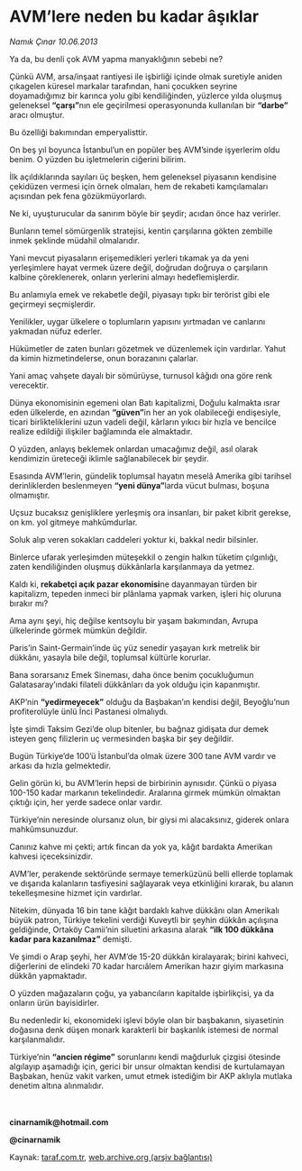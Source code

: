 # AVM’lere neden bu kadar âşıklar

*Namık Çınar 10.06.2013*

<div class="yazi"><p>Ya da, bu denli çok AVM yapma manyaklığının sebebi ne?</p>
<p>Çünkü AVM, arsa/inşaat rantiyesi ile işbirliği içinde olmak suretiyle aniden çıkagelen küresel markalar tarafından, hani çocukken seyrine doyamadığımız bir karınca yolu gibi kendiliğinden, yüzlerce yılda oluşmuş geleneksel <b>“çarşı”</b>nın ele geçirilmesi operasyonunda kullanılan bir <b>“darbe” </b>aracı olmuştur.</p>
<p>Bu özelliği bakımından emperyalisttir.</p>
<p>On beş yıl boyunca İstanbul’un en popüler beş AVM’sinde işyerlerim oldu benim. O yüzden bu işletmelerin ciğerini bilirim.</p>
<p>İlk açıldıklarında sayıları üç beşken, hem geleneksel piyasanın kendisine çekidüzen vermesi için örnek olmaları, hem de rekabeti kamçılamaları açısından pek fena gözükmüyorlardı.</p>
<p>Ne ki, uyuşturucular da sanırım böyle bir şeydir; acıdan önce haz verirler.</p>
<p>Bunların temel sömürgenlik stratejisi, kentin çarşılarına gökten zembille inmek şeklinde müdahil olmalarıdır.</p>
<p>Yani mevcut piyasaların erişemedikleri yerleri tıkamak ya da yeni yerleşimlere hayat vermek üzere değil, doğrudan doğruya o çarşıların kalbine çöreklenerek, onların yerlerini almayı hedeflemişlerdir.</p>
<p>Bu anlamıyla emek ve rekabetle değil, piyasayı tıpkı bir terörist gibi ele geçirmeyi seçmişlerdir.</p>
<p>Yenilikler, uygar ülkelere o toplumların yapısını yırtmadan ve canlarını yakmadan nüfuz ederler.</p>
<p>Hükümetler de zaten bunları gözetmek ve düzenlemek için vardırlar. Yahut da kimin hizmetindelerse, onun borazanını çalarlar.</p>
<p>Yani amaç vahşete dayalı bir sömürüyse, turnusol kâğıdı ona göre renk verecektir.</p>
<p>Dünya ekonomisinin egemeni olan Batı kapitalizmi, Doğulu kalmakta ısrar eden ülkelerde, en azından <b>“güven”</b>in her an yok olabileceği endişesiyle, ticari birlikteliklerini uzun vadeli değil, kârların yıkıcı bir hızla ve bencilce realize edildiği ilişkiler bağlamında ele almaktadır.</p>
<p>O yüzden, anlayış beklemek onlardan umacağımız değil, asıl olarak kendimizin üreteceği iklimle sağlanabilecek bir şeydir.</p>
<p>Esasında AVM’lerin, gündelik toplumsal hayatın meselâ Amerika gibi tarihsel derinliklerden beslenmeyen <b>“yeni dünya”</b>larda vücut bulması, boşuna olmamıştır.</p>
<p>Uçsuz bucaksız genişliklere yerleşmiş ora insanları, bir paket kibrit gerekse, on km. yol gitmeye mahkûmdurlar.</p>
<p>Soluk alıp veren sokakları caddeleri yoktur ki, bakkal nedir bilsinler.</p>
<p>Binlerce ufarak yerleşimden müteşekkil o zengin halkın tüketim çılgınlığı, zaten kendiliğinden oluşmuş dükkânlarla karşılanmaya da yetmez.</p>
<p>Kaldı ki, <b>rekabetçi açık pazar ekonomisi</b>ne dayanmayan türden bir kapitalizm, tepeden inmeci bir plânlama yapmak varken, işleri hiç oluruna bırakır mı?</p>
<p>Ama aynı şeyi, hiç değilse kentsoylu bir yaşam bakımından, Avrupa ülkelerinde görmek mümkün değildir.</p>
<p>Paris’in Saint-Germain’inde üç yüz senedir yaşayan kırk metrelik bir dükkânı, yasayla bile değil, toplumsal kültürle korurlar.</p>
<p>Bana sorarsanız Emek Sineması, daha önce benim çocukluğumun Galatasaray’ındaki filateli dükkânları da yok olduğu için kapanmıştır.</p>
<p>AKP’nin <b>“yedirmeyecek”</b> olduğu da Başbakan’ın kendisi değil, Beyoğlu’nun profiterolüyle ünlü İnci Pastanesi olmalıydı.</p>
<p>İşte şimdi Taksim Gezi’de olup bitenler, bu bağnaz gidişata dur demek isteyen genç filizlerin uç vermesinden başka bir şey değildir.</p>
<p>Bugün Türkiye’de 100’ü İstanbul’da olmak üzere 300 tane AVM vardır ve arkası da hızla gelmektedir.</p>
<p>Gelin görün ki, bu AVM’lerin hepsi de birbirinin aynısıdır. Çünkü o piyasa 100-150 kadar markanın tekelindedir. Aralarına girmek mümkün olmaktan çıktığı için, her yerde sadece onlar vardır.</p>
<p>Türkiye’nin neresinde olursanız olun, bir giysi mi alacaksınız, giderek onlara mahkûmsunuzdur.</p>
<p>Canınız kahve mi çekti; artık fincan da yok ya, kâğıt bardakta Amerikan kahvesi içeceksinizdir.</p>
<p>AVM’ler, perakende sektöründe sermaye temerküzünü belli ellerde toplamak ve dışarıda kalanların tasfiyesini sağlayarak veya etkinliğini kırarak, bu alanın tekelleşmesine hizmet için vardırlar.</p>
<p>Nitekim, dünyada 16 bin tane kâğıt bardaklı kahve dükkânı olan Amerikalı büyük patron, Türkiye tekelini verdiği Kuveytli bir şeyhin dükkân açılışına geldiğinde, Ortaköy Camii’nin siluetini arkasına alarak <b>“ilk 100 dükkâna kadar para kazanılmaz”</b> demişti.</p>
<p>Ve şimdi o Arap şeyhi, her AVM’de 15-20 dükkân kiralayarak; birini kahveci, diğerlerini de elindeki 70 kadar harcıâlem Amerikan hazır giyim markasına dükkân yapmaktadır.</p>
<p>O yüzden mağazaların çoğu, ya yabancıların kapitalde işbirlikçisi, ya da onların ürün bayisidirler.</p>
<p>Bu nedenledir ki, ekonomideki işlevi böyle olan bir başbakanın, siyasetinin doğasına denk düşen monark karakterli bir başkanlık istemesi de normal karşılanmalıdır.</p>
<p>Türkiye’nin <b>“ancien régime”</b> sorunlarını kendi mağdurluk çizgisi ötesinde algılayıp aşamadığı için, gerici bir unsur olmaktan kendisi de kurtulamayan Başbakan, henüz vakit varken, umut etmek istediğim bir AKP aklıyla mutlaka denetim altına alınmalıdır.</p>
<p><b><br/><br/>cinarnamik@hotmail.com</b></p>
<p><b>@cinarnamik</b></p>
</div>

Kaynak: [taraf.com.tr](http://www.taraf.com.tr:80/namik-cinar/makale-avm-lere-neden-bu-kadar-asiklar.htm), [web.archive.org (arşiv bağlantısı)](http://web.archive.org/web/20130613052812/http://www.taraf.com.tr:80/namik-cinar/makale-avm-lere-neden-bu-kadar-asiklar.htm)
